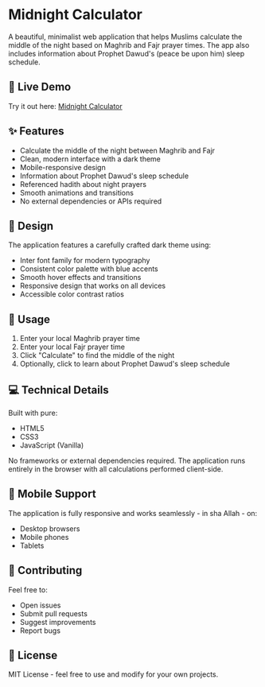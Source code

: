# Midnight Calculator

A beautiful, minimalist web application that helps Muslims calculate the middle of the night based on Maghrib and Fajr prayer times. The app also includes information about Prophet Dawud's (peace be upon him) sleep schedule.

## 🌙 Live Demo

Try it out here: [Midnight Calculator](https://idyllic-crepe-3b41c6.netlify.app)

## ✨ Features

- Calculate the middle of the night between Maghrib and Fajr
- Clean, modern interface with a dark theme
- Mobile-responsive design
- Information about Prophet Dawud's sleep schedule
- Referenced hadith about night prayers
- Smooth animations and transitions
- No external dependencies or APIs required

## 🎨 Design

The application features a carefully crafted dark theme using:
- Inter font family for modern typography
- Consistent color palette with blue accents
- Smooth hover effects and transitions
- Responsive design that works on all devices
- Accessible color contrast ratios

## 🚀 Usage

1. Enter your local Maghrib prayer time
2. Enter your local Fajr prayer time
3. Click "Calculate" to find the middle of the night
4. Optionally, click to learn about Prophet Dawud's sleep schedule

## 💻 Technical Details

Built with pure:
- HTML5
- CSS3
- JavaScript (Vanilla)

No frameworks or external dependencies required. The application runs entirely in the browser with all calculations performed client-side.

## 📱 Mobile Support

The application is fully responsive and works seamlessly - in sha Allah - on:
- Desktop browsers
- Mobile phones
- Tablets

## 🤝 Contributing

Feel free to:
- Open issues
- Submit pull requests
- Suggest improvements
- Report bugs

## 📜 License

MIT License - feel free to use and modify for your own projects.
